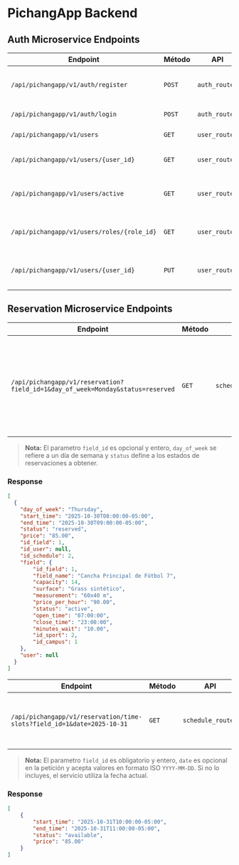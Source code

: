 # PichangApp Backend

## Auth Microservice Endpoints

| Endpoint                           | Método | API          | Función                                                   |
|------------------------------------|--------|-----------------------|--------------------------------------------------|
| `/api/pichangapp/v1/auth/register`| `POST`  | `auth_routes`   | Registra tanto a un usuario como un administrador.     |
| `/api/pichangapp/v1/auth/login`   | `POST`  | `auth_routes`   | Loguea a players y a admins                            |
| `/api/pichangapp/v1/users` | `GET`  | `user_routes`   | Obtiene toda la lista de usuarios   |
| `/api/pichangapp/v1/users/{user_id}` | `GET`  | `user_routes`   | Obtiene al usuario del id correspondiente"   |
| `/api/pichangapp/v1/users/active` | `GET`  | `user_routes`   | Obtiene toda la lista de usuarios de estado "active"   |
| `/api/pichangapp/v1/users/roles/{role_id}` | `GET`  | `user_routes`   | Obtiene toda la lista de usuarios pertenecientes a ese "role_id" |
| `/api/pichangapp/v1/users/{user_id}` | `PUT`  | `user_routes`   | Actualizar los datos MODIFICABLES de un usuario"   |

## Reservation Microservice Endpoints

| Endpoint | Método | API | Función
| --- | --- | --- | --- |
| `/api/pichangapp/v1/reservation?field_id=1&day_of_week=Monday&status=reserved` | `GET` | `schedule_routes` | Obtiene todos los horarios de base de datos, además de ofrecer filtros opcionales por parámetro. |

> **Nota:** El parametro `field_id` es opcional y entero, `day_of_week` se refiere a un día de semana y `status` define a los estados de reservaciones a obtener.

### Response

```json
[
  {
    "day_of_week": "Thursday",
    "start_time": "2025-10-30T08:00:00-05:00",
    "end_time": "2025-10-30T09:00:00-05:00",
    "status": "reserved",
    "price": "85.00",
    "id_field": 1,
    "id_user": null,
    "id_schedule": 2,
    "field": {
        "id_field": 1,
        "field_name": "Cancha Principal de Fútbol 7",
        "capacity": 14,
        "surface": "Grass sintético",
        "measurement": "60x40 m",
        "price_per_hour": "90.00",
        "status": "active",
        "open_time": "07:00:00",
        "close_time": "23:00:00",
        "minutes_wait": "10.00",
        "id_sport": 2,
        "id_campus": 1
    },
    "user": null
  }
]
```

| Endpoint | Método | API | Función
| --- | --- | --- | --- |
| `/api/pichangapp/v1/reservation/time-slots?field_id=1&date=2025-10-31` | `GET` | `schedule_routes` | Obtiene todos los horarios para la vista de reservación. |

> **Nota:** El parametro `field_id` es obligatorio y entero, `date` es opcional en la petición y acepta valores en formato ISO `YYYY-MM-DD`. Si no lo incluyes, el servicio utiliza la fecha actual.

### Response

```json
[
    {
        "start_time": "2025-10-31T10:00:00-05:00",
        "end_time": "2025-10-31T11:00:00-05:00",
        "status": "available",
        "price": "85.00"
    }
]
```
